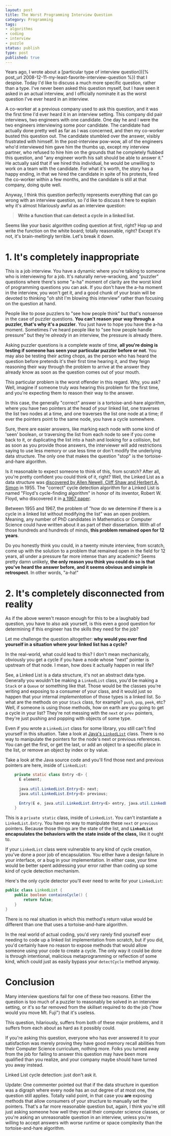```yaml
---
layout: post
title: The Worst Programming Interview Question
category: Programming
tags:
- algorithms
- coding
- interview
- puzzle
status: publish
type: post
published: true
---
```

Years ago, I wrote about a [particular type of interview question]({% post_url 2008-12-11-my-least-favorite-interview-question %}) that I despise.  Today I'd like to discuss a much more specific question, rather than a type.  I've never been asked this question myself, but I have seen it asked in an actual interview, and I officially nominate it as the worst question I've ever heard in an interview.

A co-worker at a previous company used to ask this question, and it was the first time I'd ever heard it in an interview setting.  This company did pair interviews, two engineers with one candidate.  One day he and I were the two engineers interviewing some poor candidate.  The candidate had actually done pretty well as far as I was concerned, and then my co-worker busted this question out.  The candidate stumbled over the answer, visibly frustrated with himself.  In the post-interview pow-wow, all of the engineers who'd interviewed him gave him the thumbs up, except my interview partner, who refused to hire him on the grounds that he completely flubbed this question, and "any engineer worth his salt should be able to answer it."  He actually said that if we hired this individual, he would be unwilling to work on a team with the candidate.  For what it's worth, the story has a happy ending, in that we hired the candidate in spite of his protests, fired the co-worker within a few months, and the candidate is still at that company, doing quite well.

Anyway, I think this question perfectly represents everything that can go wrong with an interview question, so I'd like to discuss it here to explain why it's almost hilariously awful as an interview question:

> __Write a function that can detect a cycle in a linked list.__

Seems like your basic algorithm coding question at first, right?  Hop up and write the function on the white board; totally reasonable, right?  Except it's not, it's brain-meltingly terrible.  Let's break it down.

<!-- more -->

# 1. It's completely inappropriate

This is a job interview.  You have a dynamic where you're talking to someone who is interviewing for a job.  It's naturally nerve-wracking, and "puzzler" questions where there's some "a-ha" moment of clarity are the worst kind of programming questions you can ask.  If you don't have the a-ha moment in the interview, you won't get it, and a good chunk of your brain will be devoted to thinking "oh shit I'm blowing this interview" rather than focusing on the question at hand.

People like to pose puzzlers to "see how people think" but that's nonsense in the case of puzzler questions.  __You can't reason your way through a puzzler, that's why it's a puzzler__.  You just have to hope you have the a-ha moment.  Sometimes I've heard people like to "see how people handle pressure" but they're _already_ in an interview, the pressure is already there.

Asking puzzler questions is a complete waste of time, __all you're doing is testing if someone has seen your particular puzzler before or not__.  You may also be testing their acting chops, as the person who has heard the question before pretends it's their first time hearing it, and they feign reasoning their way through the problem to arrive at the answer they already know as soon as the question comes out of your mouth.

This particular problem is the worst offender in this regard.  Why, you ask?  Well, imagine if someone truly _was_ hearing this problem for the first time, and you're expecting them to reason their way to the answer. 

In this case, the generally "correct" answer is a tortoise-and-hare algorithm, where you have two pointers at the head of your linked list, one traverses the list two nodes at a time, and one traverses the list one node at a time; if ever the pointers point to the same node, you have a cycle somewhere.

Sure, there are easier answers, like marking each node with some kind of 'seen' boolean, or traversing the list from each node to see if you come back to it, or duplicating the list into a hash and looking for a collision, but as soon as you provide those answers, the interviewer will add restrictions saying to use less memory or use less time or don't modify the underlying data structure.  The only one that makes the question "stop" is the tortoise-and-hare algorithm.

Is it reasonable to expect someone to think of this, from scratch?  After all, you're pretty confident you could think of it, right?  Well, the Linked List as a data structure was [discovered by Allen Newell, Cliff Shaw and Herbert A. Simon](http://en.wikipedia.org/wiki/Linked_list#History) in 1955.  The "correct" cycle detection algorithm for a Linked List is named "Floyd's cycle-finding algorithm" in honor of its inventor, Robert W. Floyd, who discovered it in [a 1967 paper](http://dl.acm.org/citation.cfm?doid=321420.321422).

Between 1955 and 1967, the problem of "how do we determine if there is a cycle in a linked list without modifying the list" was an open problem.  Meaning, any number of PhD candidates in Mathematics or Computer Science could have written about it as part of their dissertation.  With all of those hundreds and hundreds of minds, __this problem remained open for 12 years__.

Do you honestly think you could, in a twenty minute interview, from scratch, come up with the solution to a problem that remained open in the field for 12 years, all under a pressure far more intense than any academic?  Seems pretty damn unlikely, __the only reason you think you could do so is that you've heard the answer before, and it seems obvious and simple in retrospect__.  In other words, "a-ha!"

# 2. It's completely disconnected from reality

As if the above weren't reason enough for this to be a laughably bad question, you have to also ask yourself, is this even a good question for determining if this engineer has the skills they need for the job?

Let me challenge the question altogether: __why would you ever find yourself in a situation where your linked list has a cycle?__

In the real-world, what could lead to this?  I don't mean mechanically, obviously you get a cycle if you have a node whose "next" pointer is upstream of that node.  I mean, how does it actually happen in real life?

See, a Linked List is a data structure, it's not an abstract data type.  Generally you wouldn't be making a `LinkedList` class, you'd be making a `Stack` or a `Queue` or something like that.  Those would be the classes you're writing and exposing to a consumer of your class, and it would just so happen that your internal _implementation_ of those types is a linked list.  So what are the methods on your `Stack` class, for example?  `push`, `pop`, `peek`, etc?  Well, if someone is using those methods, how on earth are you going to get a cycle in your list?  They're not messing with the `next` or `prev` pointers, they're just pushing and popping with objects of some type.

Even if you wrote a `LinkedList` class for some library, you still can't find yourself in this situation.  Take a look at [Java's `LinkedList`](http://docs.oracle.com/javase/7/docs/api/java/util/LinkedList.html) class.  There is no way to manipulate the pointers for the node's next or previous references.  You can get the first, or get the last, or add an object to a specific place in the list, or remove an object by index or by value.  

Take a look at the Java source code and you'll find those next and previous pointers are here, inside of `LinkedList`:

~~~ java
    private static class Entry <E> {
      E element;
      
      java.util.LinkedList.Entry<E> next;
      java.util.LinkedList.Entry<E> previous;
      
      Entry(E e, java.util.LinkedList.Entry<E> entry, java.util.LinkedList.Entry<E> entry1) { /* compiled code */ }
    }
~~~

This is a `private static` class, inside of `LinkedList`.  You can't instantiate a `LinkedList.Entry`.  You have no way to manipulate these `next` or `previous` pointers.  Because those things are the state of the list, and __`LinkedList` encapsulates the behaviors with the state inside of the class,__ like it ought to.

If your `LinkedList` class were vulnerable to any kind of cycle creation, you've done a poor job of encapsulation.  You either have a design failure in your interface, or a bug in your implementation.  In either case, your time would be better spent addressing your error rather than coding up some kind of cycle detection mechanism.

Here's the only cycle detector you'll ever need to write for your `LinkedList`:

~~~java
public class LinkedList {
    public boolean containsCycle() {
        return false;
    }
}
~~~

There is no real situation in which this method's return value would be different than one that uses a tortoise-and-hare algorithm.

In the real world of actual coding, you'd very rarely find yourself ever needing to code up a linked list implementation from scratch, but if you did, you'd certainly have no reason to expose methods that would allow someone using your code to create a cycle.  The only way it could be done is through intentional, malicious metaprogramming or reflection of some kind, which could just as easily bypass your `detectCycle` method anyway.

# Conclusion

Many interview questions fail for one of these two reasons.  Either the question is too much of a puzzler to reasonably be solved in an interview setting, or it's so far removed from the skillset required to do the job ("how would you move Mt. Fuji") that it's useless.

This question, hilariously, suffers from both of these major problems, and it suffers from each about as hard as it possibly could.

If you're asking this question, everyone who has ever answered it to your satisfaction was merely proving they have good memory recall abilities from their Computer Science curriculum, nothing more.  Folks you turned away from the job for failing to answer this question may have been more qualified than you realize, and your company maybe should have turned you away instead.

Linked List cycle detection: just don't ask it.

Update: One commenter pointed out that if the data structure in question was a digraph where every node has an out degree of at most one, the question still applies.  Totally valid point, in that case you __are__ exposing methods that allow consumers of your structure to manually set the pointers.  That's a far more reasonable question but, again, I think you're still just asking someone how well they recall their computer science classes, or you're asking an unreasonable question in an interview, unless you're willing to accept answers with worse runtime or space complexity than the tortoise-and-hare algorithm.

